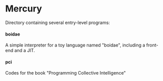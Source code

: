 Mercury
=======

Directory containing several entry-level programs:

#### boidae

A simple interpreter for a toy language named "boidae", including a front-end and a JIT.

#### pci

Codes for the book "Programming Collective Intelligence"

